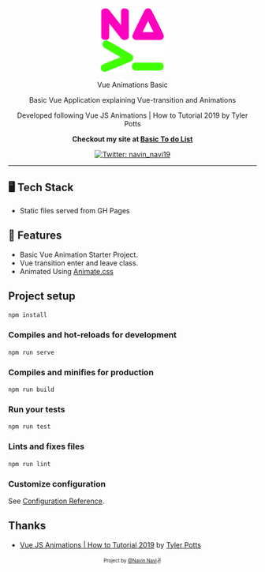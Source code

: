 <p align="center">
  <a href="https://navin-navi.github.io">
    <img alt="Navin | Logo" src="https://raw.githubusercontent.com/navin-navi/navin-navi.github.io/dev/static/logo.png" width="130" />
  </a>
</p>

<p align="center">
  Vue Animations Basic
</p>

<p align="center">
  Basic Vue Application explaining Vue-transition and Animations
</p>

<p align="center">
  Developed following Vue JS Animations | How to Tutorial 2019 by Tyler Potts
</p>

<p align="center">
  <strong>
  Checkout my site at <a href="https://navin-navi.github.io/to-do-list-basic/">Basic To do List</a>
  </strong>
</p>

<p align="center">
  <a href="https://twitter.com/navin_navi19">
    <img alt="Twitter: navin_navi19" src="https://img.shields.io/twitter/follow/navin_navi19.svg?style=social" target="_blank" />
  </a>
</p>

---

## 🖥 Tech Stack

- Static files served from GH Pages

## 🚀 Features

- Basic Vue Animation Starter Project.
- Vue transition enter and leave class.
- Animated Using [Animate.css](https://daneden.github.io/animate.css/)

## Project setup
```
npm install
```

### Compiles and hot-reloads for development
```
npm run serve
```

### Compiles and minifies for production
```
npm run build
```

### Run your tests
```
npm run test
```

### Lints and fixes files
```
npm run lint
```

### Customize configuration
See [Configuration Reference](https://cli.vuejs.org/config/).

## Thanks

- [Vue JS Animations | How to Tutorial 2019](https://www.youtube.com/watch?v=4vajlWofWS8) by [Tyler Potts](https://twitter.com/tyler_potts_)

<div align="center">

<sub><sup>Project by <a href="https://github.com/navin-navi"> @Navin Navi</a></sup></sub><small>✌</small>

</div>
